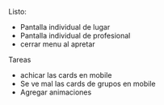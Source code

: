  
 
Listo:
- Pantalla individual de lugar 
- Pantalla individual de profesional
- cerrar menu al apretar


 Tareas
 - achicar las cards en mobile 
 - Se ve mal las cards de grupos en mobile 
 - Agregar animaciones 
 